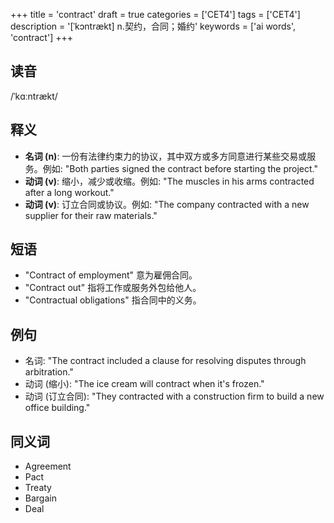 +++
title = 'contract'
draft = true
categories = ['CET4']
tags = ['CET4']
description = '[ˈkɔntrækt] n.契约，合同；婚约'
keywords = ['ai words', 'contract']
+++

## 读音
/ˈkɑːntrækt/

## 释义
- **名词 (n)**: 一份有法律约束力的协议，其中双方或多方同意进行某些交易或服务。例如: "Both parties signed the contract before starting the project."
- **动词 (v)**: 缩小，减少或收缩。例如: "The muscles in his arms contracted after a long workout."
- **动词 (v)**: 订立合同或协议。例如: "The company contracted with a new supplier for their raw materials."

## 短语
- "Contract of employment" 意为雇佣合同。
- "Contract out" 指将工作或服务外包给他人。
- "Contractual obligations" 指合同中的义务。

## 例句
- 名词: "The contract included a clause for resolving disputes through arbitration."
- 动词 (缩小): "The ice cream will contract when it's frozen."
- 动词 (订立合同): "They contracted with a construction firm to build a new office building."

## 同义词
- Agreement
- Pact
- Treaty
- Bargain
- Deal
